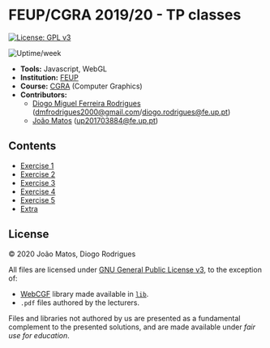 # FEUP/CGRA 2019/20 - TP classes

[![License: GPL v3](https://img.shields.io/badge/License-GPLv3-blue.svg)](https://www.gnu.org/licenses/gpl-3.0)

![Uptime/week](https://badgen.net/uptime-robot/week/m785411320-65561c578256e49aa6a5dcf3)

- **Tools:** Javascript, WebGL
- **Institution:** [FEUP](https://sigarra.up.pt/feup/en/web_page.Inicial)
- **Course:** [CGRA](https://sigarra.up.pt/feup/en/UCURR_GERAL.FICHA_UC_VIEW?pv_ocorrencia_id=436438) (Computer Graphics)
- **Contributors:**
    - [Diogo Miguel Ferreira Rodrigues](https://github.com/dmfrodrigues) ([dmfrodrigues2000@gmail.com](mailto:dmfrodrigues2000@gmail.com)/[diogo.rodrigues@fe.up.pt](mailto:diogo.rodrigues@fe.up.pt))
    - [João Matos](https://github.com/MechJM) ([up201703884@fe.up.pt](mailto:up201703884@fe.up.pt))

## Contents

- [Exercise 1](https://mechjm.github.io/MIEIC_CGRA/ex1/)
- [Exercise 2](https://mechjm.github.io/MIEIC_CGRA/ex2/)
- [Exercise 3](https://mechjm.github.io/MIEIC_CGRA/ex3/)
- [Exercise 4](https://mechjm.github.io/MIEIC_CGRA/ex4/)
- [Exercise 5](https://mechjm.github.io/MIEIC_CGRA/ex5/)
- [Extra](https://mechjm.github.io/MIEIC_CGRA/extra/)

## License

© 2020 João Matos, Diogo Rodrigues

All files are licensed under [GNU General Public License v3](LICENSE), to the exception of:
- [WebCGF](https://paginas.fe.up.pt/~ruirodrig/pub/sw/webcgf/docs/) library made available in [`lib`](lib).
- `.pdf` files authored by the lecturers.

Files and libraries not authored by us are presented as a fundamental complement to the presented solutions, and are made available under *fair use for education*.
